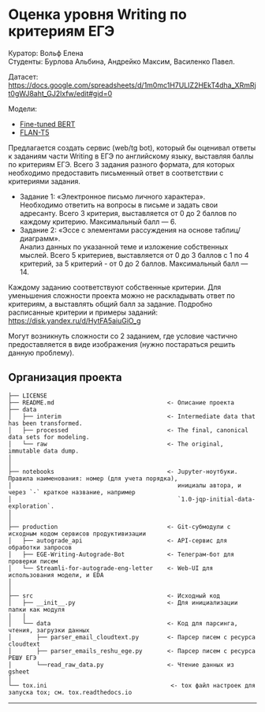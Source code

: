 # Оценка уровня Writing по критериям ЕГЭ

 Куратор: Вольф Елена  
 Студенты: Бурлова Альбина, Андрейко Максим, Василенко Павел.

 Датасет:  
 https://docs.google.com/spreadsheets/d/1m0mc1H7ULIZ2HEkT4dha_XRmRjt0gWJ8aht_GJ2lxfw/edit#gid=0

 Модели:
- [Fine-tuned BERT](https://disk.yandex.ru/d/5MBlWdXOSiJWuw)
- [FLAN-T5](https://disk.yandex.ru/d/m8rbGP77RMLoBg)

 Предлагается создать сервис (web/tg bot), который бы оценивал ответы к заданиям части Writing в ЕГЭ по английскому языку, выставляя баллы по критериям ЕГЭ. Всего 3 задания разного формата, для которых необходимо предоставить письменный ответ в соответствии с критериями задания. 

- Задание 1: «Электронное письмо личного характера».  
Необходимо ответить на вопросы в письме и задать свои адресанту. Всего 3 критерия, выставляется от 0 до 2 баллов по каждому критерию. Максимальный балл — 6.
- Задание 2: «Эссе с элементами рассуждения на основе таблиц/диаграмм».  
Анализ данных по указанной теме и изложение собственных мыслей. Всего 5 критериев, выставляется от 0 до 3 баллов с 1 по 4 критерий, за 5 критерий - от 0 до 2 баллов. Максимальный балл — 14. 

 Каждому заданию соответствуют собственные критерии. Для уменьшения сложности проекта можно не раскладывать ответ по критериям, а выставлять общий балл за задание.
Подробно расписанные критерии и примеры заданий: https://disk.yandex.ru/d/HytFA5aiuGiO_g

 Могут возникнуть сложности со 2 заданием, где условие частично предоставляется в виде изображения (нужно постараться решить данную проблему).
 

Организация проекта
------------

    ├── LICENSE
    ├── README.md                                <- Описание проекта
    ├── data
    │   ├── interim                              <- Intermediate data that has been transformed.
    │   ├── processed                            <- The final, canonical data sets for modeling.
    │   └── raw                                  <- The original, immutable data dump.
    │
    │
    ├── notebooks                                <- Jupyter-ноутбуки. Правила наименования: номер (для учета порядка),
    │                                               инициалы автора, и через `-` краткое название, например
    │                                               `1.0-jqp-initial-data-exploration`.
    │
    │
    ├── production                               <- Git-субмодули с исходным кодом сервисов продуктивизации
    │   ├── autograde_api                        <- API-сервис для обработки запросов
    │   ├── EGE-Writing-Autograde-Bot            <- Телеграм-бот для проверки писем
    │   └── Streamli-for-autograde-eng-letter    <- Web-UI для использования модели, и EDA
    │
    │ 
    ├── src                                      <- Исходный код
    │   ├── __init__.py                          <- Для инициализации папки как модуля
    │   │
    │   └── data                                 <- Код для парсинга, чтения, загрузки данных
    │       ├── parser_email_cloudtext.py        <- Парсер писем с ресурса cloudtext
    │       ├── parser_emails_reshu_ege.py       <- Парсер писем с ресурса РЕШУ ЕГЭ
    │       └──read_raw_data.py                  <- Чтение данных из gsheet
    │
    └── tox.ini                                   <- tox файл настроек для запуска tox; см. tox.readthedocs.io


--------
